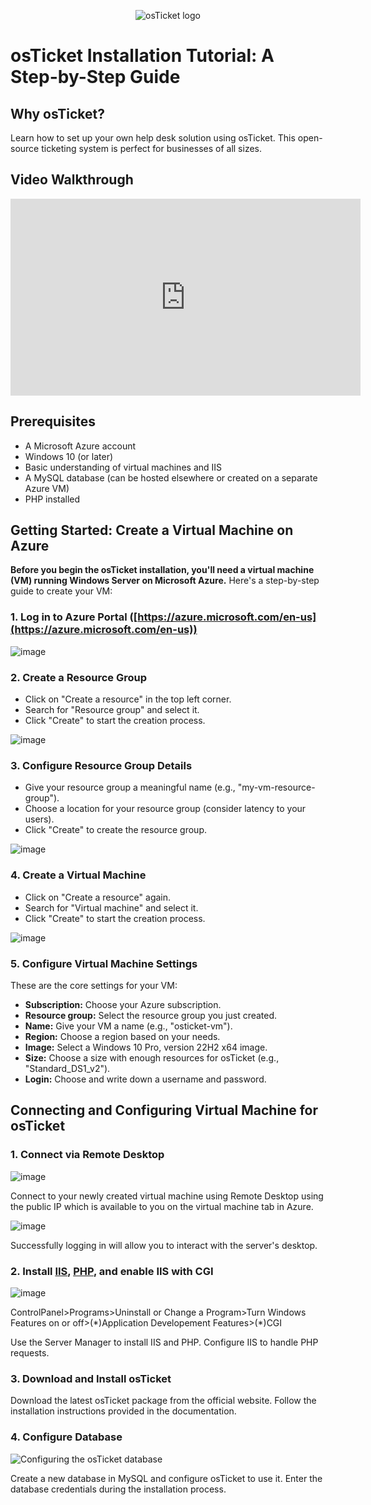 <p align="center">
<img src="https://i.imgur.com/Clzj7Xs.png" alt="osTicket logo"/>
</p>

<h1>osTicket Installation Tutorial: A Step-by-Step Guide</h1>
<h2>Why osTicket?</h2>
<p>Learn how to set up your own help desk solution using osTicket. This open-source ticketing system is perfect for businesses of all sizes.</p>

<h2>Video Walkthrough</h2>
<iframe width="560" height="315" src="https://www.youtube.com/embed/your_vdeo_id" title="YouTube video player" frameborder="0" allow="accelerometer; autoplay; clipboard-write; encrypted-media; gyroscope; picture-in-picture; web-share" allowfullscreen></iframe>

<h2>Prerequisites</h2>
<ul>
  <li>A Microsoft Azure account</li>
  <li>Windows 10 (or later)</li>
  <li>Basic understanding of virtual machines and IIS</li>
  <li>A MySQL database (can be hosted elsewhere or created on a separate Azure VM)</li>
  <li>PHP installed</li>
</ul>

<h2>Getting Started: Create a Virtual Machine on Azure</h2>

**Before you begin the osTicket installation, you'll need a virtual machine (VM) running Windows Server on Microsoft Azure.** Here's a step-by-step guide to create your VM:

### 1. Log in to Azure Portal ([https://azure.microsoft.com/en-us](https://azure.microsoft.com/en-us))

![image](https://github.com/user-attachments/assets/c55c75b1-2c5c-47e9-8309-0b016a349227)


### 2. Create a Resource Group

* Click on "Create a resource" in the top left corner.
* Search for "Resource group" and select it.
* Click "Create" to start the creation process.

![image](https://github.com/user-attachments/assets/f2c1d853-68c4-42b1-a57d-ac4b137fc137)



### 3. Configure Resource Group Details

* Give your resource group a meaningful name (e.g., "my-vm-resource-group").
* Choose a location for your resource group (consider latency to your users).
* Click "Create" to create the resource group.

![image](https://github.com/user-attachments/assets/b646a92b-d169-47cf-867e-09ee32867926)


### 4. Create a Virtual Machine

* Click on "Create a resource" again.
* Search for "Virtual machine" and select it.
* Click "Create" to start the creation process.

![image](https://github.com/user-attachments/assets/01f659e1-a18b-4c9c-9055-1e832e848562)

### 5. Configure Virtual Machine Settings

These are the core settings for your VM:

* **Subscription:** Choose your Azure subscription.
* **Resource group:** Select the resource group you just created.
* **Name:** Give your VM a name (e.g., "osticket-vm").
* **Region:** Choose a region based on your needs.
* **Image:** Select a Windows 10 Pro, version 22H2 x64 image.
* **Size:** Choose a size with enough resources for osTicket (e.g., "Standard_DS1_v2").
* **Login:** Choose and write down a username and password.
<h2>Connecting and Configuring Virtual Machine for osTicket</h2>
<h3>1. Connect via Remote Desktop</h3>

![image](https://github.com/user-attachments/assets/bf99b72a-b9d0-4757-97a8-47667f4287ef)

<p>Connect to your newly created virtual machine using Remote Desktop using the public IP which is available to you on the virtual machine tab in Azure.</p>

![image](https://github.com/user-attachments/assets/118fcc01-c58c-4cb3-8349-b170e8c2e016)

<p>Successfully logging in will allow you to interact with the server's desktop.</p>

<h3>2. Install <a href="https://www.iis.net/downloads/community/2018/05/php-manager-150-for-iis-10">IIS</a>, <a href="https://www.iis.net/downloads/community/2018/05/php-manager-150-for-iis-10">PHP</a>, and enable IIS with CGI</h3>

![image](https://github.com/user-attachments/assets/cb511e02-66ae-4220-b4a1-61338b395ddb)
<p>ControlPanel>Programs>Uninstall or Change a Program>Turn Windows Features on or off>(*)Application Developement Features>(*)CGI</p>
<p>Use the Server Manager to install IIS and PHP. Configure IIS to handle PHP requests.</p>

<h3>3. Download and Install osTicket</h3>
<p>Download the latest osTicket package from the official website. Follow the installation instructions provided in the documentation.</p>

<h3>4. Configure Database</h3>
<img src="https://i.imgur.com/database_configuration.png" alt="Configuring the osTicket database">
<p>Create a new database in MySQL and configure osTicket to use it. Enter the database credentials during the installation process.</p>

